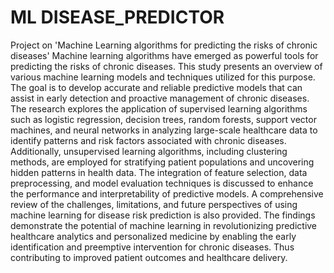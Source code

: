 # ML DISEASE_PREDICTOR
Project on 'Machine Learning algorithms for predicting the risks of chronic diseases' Machine learning algorithms have emerged as powerful tools for predicting the risks of chronic diseases.
This study presents an overview of various machine learning models and techniques utilized for this purpose.
The goal is to develop accurate and reliable predictive models that can assist in early detection and proactive management of chronic diseases.
The research explores the application of supervised learning algorithms such as logistic regression, decision trees, random forests, support vector machines, and neural networks in analyzing large-scale healthcare data to identify patterns and risk factors associated with chronic diseases.
Additionally, unsupervised learning algorithms, including clustering methods, are employed for stratifying patient populations and uncovering hidden patterns in health data. 
The integration of feature selection, data preprocessing, and model evaluation techniques is discussed to enhance the performance and interpretability of predictive models. 
A comprehensive review of the challenges, limitations, and future perspectives of using machine learning for disease risk prediction is also provided.
The findings demonstrate the potential of machine learning in revolutionizing predictive healthcare analytics and personalized medicine by enabling the early identification and preemptive intervention for chronic diseases.
Thus contributing to improved patient outcomes and healthcare delivery.

